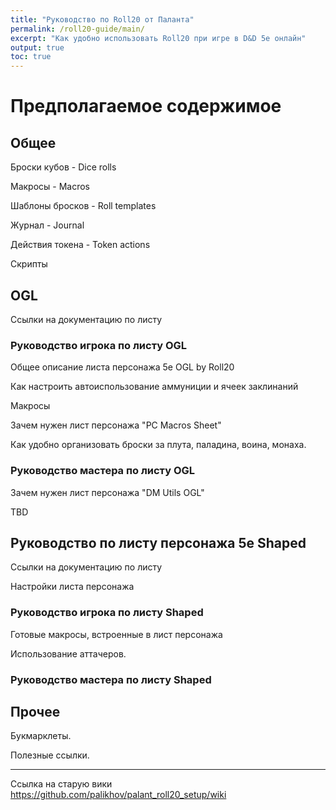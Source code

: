 ```yaml
---
title: "Руководство по Roll20 от Паланта"
permalink: /roll20-guide/main/
excerpt: "Как удобно использовать Roll20 при игре в D&D 5e онлайн"
output: true
toc: true
---
```

# Предполагаемое содержимое

## Общее

Броски кубов - Dice rolls

Макросы - Macros

Шаблоны бросков - Roll templates

Журнал - Journal

Действия токена - Token actions

Скрипты

## OGL

Ссылки на документацию по листу

### Руководство игрока по листу OGL

Общее описание листа персонажа 5e OGL by Roll20

Как настроить автоиспользование аммуниции и ячеек заклинаний

Макросы

Зачем нужен лист персонажа "PC Macros Sheet"

Как удобно организовать броски за плута, паладина, воина, монаха.

### Руководство мастера по листу OGL

Зачем нужен лист персонажа "DM Utils OGL"

TBD

## Руководство по листу персонажа 5e Shaped

Ссылки на документацию по листу

Настройки листа персонажа

### Руководство игрока по листу Shaped

Готовые макросы, встроенные в лист персонажа

Использование аттачеров.

### Руководство мастера по листу Shaped

## Прочее

Букмарклеты.

Полезные ссылки.

***

Ссылка на старую вики https://github.com/palikhov/palant_roll20_setup/wiki
